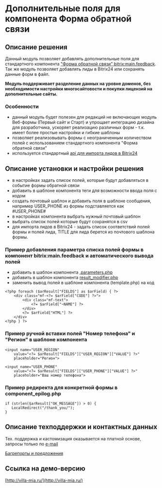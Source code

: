 ﻿
# Дополнительные поля для компонента Форма обратной связи

## Описание решения

Данный модуль позволяет добавлять дополнительные поля для стандартного компонента ["Форма обратной связи" bitrix:main.feedback](https://dev.1c-bitrix.ru/user_help/settings/settings/components_2/main_feedback.php). Так же модуль позволяет добавлять лиды в Bitrix24 или сохранять данные форм в файл.

**Модуль поддерживает разделение данных на уровне доменов, без необходимости настройки многосайтовости и покупки лицензий на дополнительные сайты.**

### Особенности

- данный модуль будет полезен для редакций не включающих модуль Веб-формы (Первый сайт и Старт) и упрощает интеграцию дизайна для разработчика, ускоряет реализацию различных форм - т.к. имеет более простые настройки и гибкие шаблоны
- позволяет реализовывать формы с неограниченным количеством полей с использованием стандартного компонента "Форма обратной связи"
- используется стандартный [api для импорта лидов в Bitrix24](https://dev.1c-bitrix.ru/community/blogs/chaos/crm-sozdanie-lidov-iz-drugikh-servisov.php)

## Описание установки и настройки решения

- в настройках задать список полей, которые будут добавляться в событие формы обратной связи
- добавить в шаблоне компонента теги для возможности ввода поля с кодом
- создать почтовый шаблон и добавить поля в шаблоне сообщения, например USER_PHONE из формы подставляется как #USER_PHONE#
- в настройках компонента выбрать нужный почтовый шаблон
- выбрать список полей которые будут сохранятся в csv
- для импорта лидов в Bitrix24 - задать список соответствий полей формы и полей лида, TITLE для лида берется из почтового шаблона формы.

### Пример добавления параметра списка полей формы в компонент bitrix:main.feedback и автоматического вывода полей

- добавить в шаблон компонента [.parameters.php](https://github.com/rivetweb/rodzeta.feedbackfields/blob/master/install/examples/.parameters.php)
- добавить в шаблон компонента [result_modifier.php](https://github.com/rivetweb/rodzeta.feedbackfields/blob/master/install/examples/result_modifier.php)
- заменить вывод полей в шаблоне компонента (template.php) на код
```
<?php foreach ($arResult["FIELDS"] as $arField) { ?>
    <div class="mf-<?= $arField["CODE"] ?>">
        <div class="mf-text">
            <?= $arField["~NAME"] ?>
        </div>
        <?= $arField["HTML"] ?>
    </div>
<?php } ?>
```

### Пример ручной вставки полей "Номер телефона" и "Регион" в шаблоне компонента

```
<input name="USER_REGION"
    value="<?= $arResult["FIELDS"]["USER_REGION"]["VALUE"] ?>"
    placeholder="Регион">

<input name="USER_PHONE"
    value="<?= $arResult["FIELDS"]["USER_PHONE"]["VALUE"] ?>"
    placeholder="Ваш номер телефона">
```

### Пример редиректа для конкретной формы в component_epilog.php

    if (strlen($arResult["OK_MESSAGE"]) > 0) {
       LocalRedirect("/thank_you/");
    }

## Описание техподдержки и контактных данных

Тех. поддержка и кастомизация оказывается на платной основе, запросы только по [e-mail](mailto:rivetweb@yandex.ru)

[Багрепорты и предложения](https://github.com/rivetweb/rodzeta.feedbackfields/issues)

## Ссылка на демо-версию

[http://villa-mia.ru/](http://villa-mia.ru/)
